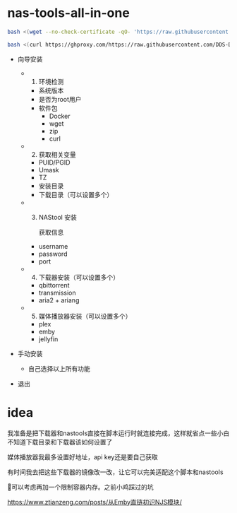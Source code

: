 # nas-tools-all-in-one

```bash
bash <(wget --no-check-certificate -qO- 'https://raw.githubusercontent.com/DDS-Derek/nas-tools-all-in-one/master/install.sh')
```
```bash
bash <(curl https://ghproxy.com/https://raw.githubusercontent.com/DDS-Derek/nas-tools-all-in-one/master/install.sh)
```

- 向导安装

  - 1. 环境检测

    - 系统版本
    - 是否为root用户
    - 软件包
      - Docker
      - wget
      - zip
      - curl

  - 2. 获取相关变量

    - PUID/PGID
    - Umask
    - TZ
    - 安装目录
    - 下载目录（可以设置多个）

  - 3. NAStool 安装

       获取信息

    - username
    - password
    - port

  - 4. 下载器安装（可以设置多个）

    - qbittorrent
    - transmission
    - aria2 + ariang

  - 5. 媒体播放器安装（可以设置多个）

    - plex
    - emby
    - jellyfin

- 手动安装
   - 自己选择以上所有功能
- 退出


# idea

我准备是把下载器和nastools直接在脚本运行时就连接完成，这样就省点一些小白不知道下载目录和下载器该如何设置了

媒体播放器我最多设置好地址，api key还是要自己获取

有时间我去把这些下载器的镜像改一改，让它可以完美适配这个脚本和nastools

🤣可以考虑再加一个限制容器内存。之前小鸡踩过的坑

https://www.ztianzeng.com/posts/从Emby直链初识NJS模块/
